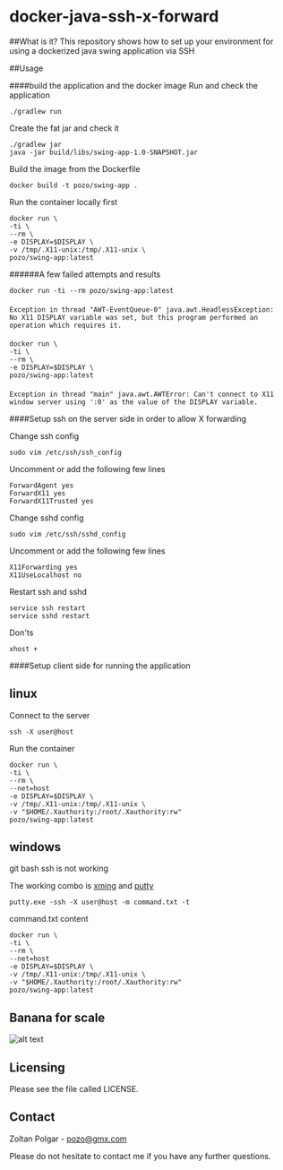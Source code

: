 # docker-java-ssh-x-forward
##What is it?
This repository shows how to set up your environment for using a dockerized java swing application via SSH

##Usage

####build the application and the docker image
Run and check the application

    ./gradlew run

Create the fat jar and check it 

    ./gradlew jar
    java -jar build/libs/swing-app-1.0-SNAPSHOT.jar

Build the image from the Dockerfile
    
    docker build -t pozo/swing-app .

Run the container locally first

    docker run \
    -ti \ 
    --rm \
    -e DISPLAY=$DISPLAY \
    -v /tmp/.X11-unix:/tmp/.X11-unix \
    pozo/swing-app:latest

######A few failed attempts and results

    docker run -ti --rm pozo/swing-app:latest 

####

    Exception in thread "AWT-EventQueue-0" java.awt.HeadlessException:
    No X11 DISPLAY variable was set, but this program performed an operation which requires it.

####  

    docker run \
    -ti \
    --rm \
    -e DISPLAY=$DISPLAY \
    pozo/swing-app:latest

####

    Exception in thread "main" java.awt.AWTError: Can't connect to X11 window server using ':0' as the value of the DISPLAY variable.

####Setup ssh on the server side in order to allow X forwarding

Change ssh config

    sudo vim /etc/ssh/ssh_config

Uncomment or add the following few lines

    ForwardAgent yes
    ForwardX11 yes
    ForwardX11Trusted yes

Change sshd config
    
    sudo vim /etc/ssh/sshd_config

Uncomment or add the following few lines

    X11Forwarding yes
    X11UseLocalhost no

Restart ssh and sshd

    service ssh restart
    service sshd restart

Don'ts

    xhost +



####Setup client side for running the application

## linux

Connect to the server

    ssh -X user@host
    
Run the container

    docker run \
    -ti \ 
    --rm \
    --net=host
    -e DISPLAY=$DISPLAY \
    -v /tmp/.X11-unix:/tmp/.X11-unix \
    -v "$HOME/.Xauthority:/root/.Xauthority:rw"
    pozo/swing-app:latest
    
## windows

git bash ssh is not working

The working combo is [xming](https://sourceforge.net/projects/xming/) and [putty](http://www.putty.org/)

    putty.exe -ssh -X user@host -m command.txt -t
    
command.txt content

    docker run \
    -ti \ 
    --rm \
    --net=host
    -e DISPLAY=$DISPLAY \
    -v /tmp/.X11-unix:/tmp/.X11-unix \
    -v "$HOME/.Xauthority:/root/.Xauthority:rw"
    pozo/swing-app:latest
    
## Banana for scale

![alt text](http://cdn0.dailydot.com/cache/f9/50/f950e4c4ffb624d260ec08f30d7266bd.jpg "Logo Title Text 1")
## Licensing

Please see the file called LICENSE.

## Contact

  Zoltan Polgar - pozo@gmx.com
  
  Please do not hesitate to contact me if you have any further questions. 
